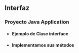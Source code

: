 ## Interfaz

### Proyecto Java Application

- #### Ejemplo de Clase interface 
- #### Implementamos sus métodos

